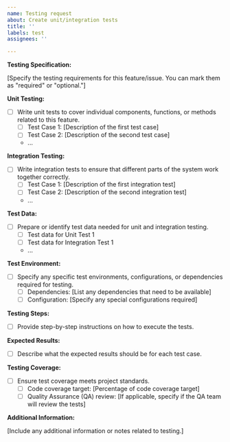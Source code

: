```yaml
---
name: Testing request
about: Create unit/integration tests
title: ''
labels: test
assignees: ''

---
```


**Testing Specification:**

[Specify the testing requirements for this feature/issue. You can mark them as "required" or "optional."]

**Unit Testing:**

- [ ] Write unit tests to cover individual components, functions, or methods related to this feature.
  - [ ] Test Case 1: [Description of the first test case]
  - [ ] Test Case 2: [Description of the second test case]
  - ...

**Integration Testing:**

- [ ] Write integration tests to ensure that different parts of the system work together correctly.
  - [ ] Test Case 1: [Description of the first integration test]
  - [ ] Test Case 2: [Description of the second integration test]
  - ...

**Test Data:**

- [ ] Prepare or identify test data needed for unit and integration testing.
  - [ ] Test data for Unit Test 1
  - [ ] Test data for Integration Test 1
  - ...

**Test Environment:**

- [ ] Specify any specific test environments, configurations, or dependencies required for testing.
  - [ ] Dependencies: [List any dependencies that need to be available]
  - [ ] Configuration: [Specify any special configurations required]

**Testing Steps:**

- [ ] Provide step-by-step instructions on how to execute the tests.

**Expected Results:**

- [ ] Describe what the expected results should be for each test case.

**Testing Coverage:**

- [ ] Ensure test coverage meets project standards.
  - [ ] Code coverage target: [Percentage of code coverage target]
  - [ ] Quality Assurance (QA) review: [If applicable, specify if the QA team will review the tests]

**Additional Information:**

[Include any additional information or notes related to testing.]


